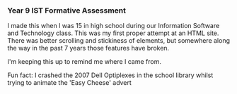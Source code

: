### Year 9 IST Formative Assessment

I made this when I was 15 in high school during our Information Software and Technology class. 
This was my first proper attempt at an HTML site. 
There was better scrolling and stickiness of elements, but somewhere along the way in the past 7 years those features have broken.

I'm keeping this up to remind me where I came from.


Fun fact: I crashed the 2007 Dell Optiplexes in the school library whilst trying to animate the 'Easy Cheese' advert

